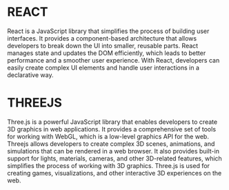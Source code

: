 

# REACT

React is a JavaScript library that simplifies the process of building user interfaces. It provides a 
component-based architecture that allows developers to break down the UI into smaller, reusable parts. 
React manages state and updates the DOM efficiently, which leads to better performance and a smoother
user experience. With React, developers can easily create complex UI elements and handle user interactions
in a declarative way.


# THREEJS

Three.js is a powerful JavaScript library that enables developers to create 3D graphics in web
applications. It provides a comprehensive set of tools for working with WebGL, which is a  low-level
graphics API for the web. Threejs allows developers to create complex 3D scenes, animations, and 
simulations that can be rendered in a web browser. It also provides built-in support for lights,
materials, cameras, and other 3D-related features, which simplifies the process of working with 3D graphics.
Three.js is used for creating games, visualizations, and other interactive 3D experiences on the web.


